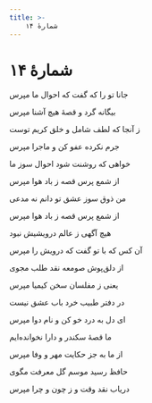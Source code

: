 ```yaml
---
title: >-
    شمارهٔ ۱۴
---
```

# شمارهٔ ۱۴

<div class="b" id="bn1"><div class="m1"><p>جانا تو را که گفت که احوال ما مپرس</p></div>
<div class="m2"><p>بیگانه گرد و قصهٔ هیچ آشنا مپرس </p></div></div>
<div class="b" id="bn2"><div class="m1"><p>ز آنجا که لطف شامل و خلق کریم توست</p></div>
<div class="m2"><p>جرم نکرده عفو کن و ماجرا مپرس </p></div></div>
<div class="b" id="bn3"><div class="m1"><p>خواهی که روشنت شود احوال سوز ما</p></div>
<div class="m2"><p>از شمع پرس قصه ز باد هوا مپرس </p></div></div>
<div class="b" id="bn4"><div class="m1"><p>من ذوق سوز عشق تو دانم نه مدعی</p></div>
<div class="m2"><p>از شمع پرس قصه ز باد هوا مپرس </p></div></div>
<div class="b" id="bn5"><div class="m1"><p>هیچ آگهی ز عالم درویشیش نبود</p></div>
<div class="m2"><p>آن کس که با تو گفت که درویش را مپرس </p></div></div>
<div class="b" id="bn6"><div class="m1"><p>از دلق‌پوش صومعه نقد طلب مجوی</p></div>
<div class="m2"><p>یعنی ز مفلسان سخن کیمیا مپرس </p></div></div>
<div class="b" id="bn7"><div class="m1"><p>در دفتر طبیب خرد باب عشق نیست</p></div>
<div class="m2"><p>ای دل به درد خو کن و نام دوا مپرس </p></div></div>
<div class="b" id="bn8"><div class="m1"><p>ما قصهٔ سکندر و دارا نخوانده‌ایم</p></div>
<div class="m2"><p>از ما به جز حکایت مهر و وفا مپرس </p></div></div>
<div class="b" id="bn9"><div class="m1"><p>حافظ رسید موسم گل معرفت مگوی</p></div>
<div class="m2"><p>دریاب نقد وقت و ز چون و چرا مپرس</p></div></div>

